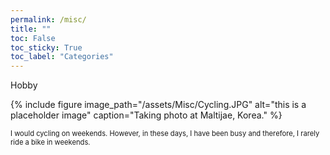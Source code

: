 ```yaml
---
permalink: /misc/
title: ""
toc: False
toc_sticky: True 
toc_label: "Categories"
---
```

  
Hobby
<br/>


{% include figure image_path="/assets/Misc/Cycling.JPG" alt="this is a placeholder image" caption="Taking photo at Maltijae, Korea." %}

<span style="font-size:80%">I would cycling on weekends. </span>
<span style="font-size:80%">However, in these days, I have been busy and therefore, I rarely ride a bike in weekends. </span>
